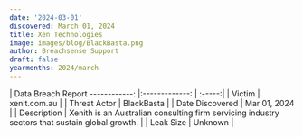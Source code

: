 ```yaml
---
date: '2024-03-01'
discovered: March 01, 2024
title: Xen Technologies
image: images/blog/BlackBasta.png
author: Breachsense Support
draft: false
yearmonths: 2024/march
---
```



| Data Breach Report
------------:     |:-------------:    | :-----:|
| Victim      | xenit.com.au      | 
| Threat Actor      | BlackBasta      | 
| Date Discovered      | Mar 01, 2024      | 
| Description      | Xenith is an Australian consulting firm servicing industry sectors that sustain global growth.      | 
| Leak Size      | Unknown      | 

